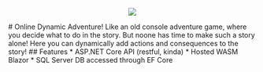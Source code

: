 <p align="center">
    <img src="https://github.com/Xopabyteh/Semprg_BlazorIntroductory_OnlineDynamicAdventure/assets/70832276/13723468-22b5-4184-8b2c-340982160c29" />
</p>
# Online Dynamic Adventure!
Like an old console adventure game, where you decide what to do in the story. But noone has time to make such a story alone! Here you can dynamically add actions and consequences to the story!
## Features
* ASP.NET Core API (restful, kinda)
* Hosted WASM Blazor 
* SQL Server DB accessed through EF Core
